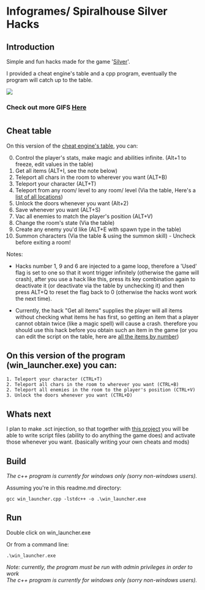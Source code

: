 
# Infogrames/ Spiralhouse Silver Hacks

## Introduction
Simple and fun hacks made for the game '[Silver](https://en.wikipedia.org/wiki/Silver_(video_game))'.

I provided a cheat engine's table and a cpp program, eventually the program will catch up to the table.



<img src="./examples/grand_fuge_edit.gif" />

### Check out more GIFS [Here](./examples/examples.md)

#

## Cheat table
On this version of the [cheat engine's table](./cheat-tables/silver_hacks.ct), you can:

0. Control the player's stats, make magic and abilities infinite. (Alt+1 to freeze, edit values in the table)
1. Get all items (ALT+I, see the note below)
2. Teleport all chars in the room to wherever you want (ALT+B)
3. Teleport your character (ALT+T)
4. Teleport from any room/ level to any room/ level (Via the table, Here's a [list of all locations](./levels.md))
5. Unlock the doors whenever you want (Alt+2)
6. Save whenever you want (ALT+S)
7. Vac all enemies to match the player's position (ALT+V)
8. Change the room's state (Via the table)
9. Create any enemy you'd like (ALT+E with spawn type in the table)
10. Summon characters (Via the table & using the summon skill) - Uncheck before exiting a room!

Notes:
* Hacks number 1, 9 and 6 are injected to a game loop, therefore a 'Used' flag is set to one so that it wont trigger infinitely (otherwise the game will crash), after you use a hack like this, press its key combination again to deactivate it (or deactivate via the table by unchecking it) and then press ALT+Q to reset the flag back to 0 (otherwise the hacks wont work the next time).

* Currently, the hack "Get all items" supplies the player will all items without checking what items he has first, so getting an item that a player cannot obtain twice (like a magic spell) will cause a crash. therefore you should use this hack before you obtain such an item in the game (or you can edit the script on the table, here are [all the items by number](https://github.com/nadavshemesh/silver-reversing-sct/blob/master/docs/catalog/items.md))
    

## On this version of the program (win_launcher.exe) you can:
    1. Teleport your character (CTRL+T)
    2. Teleport all chars in the room to wherever you want (CTRL+B)
    2. Teleport all enemies in the room to the player's position (CTRL+V)
    3. Unlock the doors whenever you want (CTRL+D)

## Whats next
I plan to make .sct injection, so that together with [this project](https://github.com/nadavshemesh/silver-reversing-sct) you will be able to write script files (ability to do anything the game does) and activate those whenever you want. (basically writing your own cheats and mods)

## Build
_The c++ program is currently for windows only (sorry non-windows users)._

Assuming you're in this readme.md directory:
```
gcc win_launcher.cpp -lstdc++ -o .\win_launcher.exe
```

## Run
Double click on win_launcher.exe

Or from a command line:
```
.\win_launcher.exe
```

_Note: currently, the program must be run with admin privileges in order to work \
    The c++ program is currently for windows only (sorry non-windows users)._